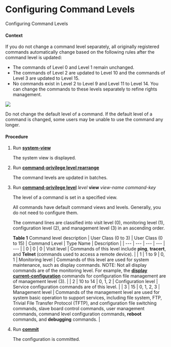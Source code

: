 Configuring Command Levels
==========================

Configuring Command Levels

#### Context

If you do not change a command level separately, all originally registered commands automatically change based on the following rules after the command level is updated:

* The commands of Level 0 and Level 1 remain unchanged.
* The commands of Level 2 are updated to Level 10 and the commands of Level 3 are updated to Level 15.
* No commands exist in Level 2 to Level 9 and Level 11 to Level 14. You can change the commands to these levels separately to refine rights management.

![](../../../../public_sys-resources/notice_3.0-en-us.png) 

Do not change the default level of a command. If the default level of a command is changed, some users may be unable to use the command any longer.



#### Procedure

1. Run [**system-view**](cmdqueryname=system-view)
   
   
   
   The system view is displayed.
2. Run [**command-privilege level rearrange**](cmdqueryname=command-privilege+level+rearrange)
   
   
   
   The command levels are updated in batches.
3. Run [**command-privilege level**](cmdqueryname=command-privilege+level) *level* **view** *view-name* *command-key*
   
   
   
   The level of a command is set in a specified view.
   
   
   
   All commands have default command views and levels. Generally, you do not need to configure them.
   
   The command lines are classified into visit level (0), monitoring level (1), configuration level (2), and management level (3) in an ascending order.
   
   **Table 1** Command level description
   | User Class (0 to 3) | User Class (0 to 15) | Command Level | Type Name | Description |
   | --- | --- | --- | --- | --- |
   | 0 | 0 | 0 | Visit level | Commands of this level include **ping**, **tracert**, and **Telnet** (commands used to access a remote device). |
   | 1 | 1 to 9 | 0, 1 | Monitoring level | Commands of this level are used for system maintenance, such as display commands. NOTE:  Not all display commands are of the monitoring level. For example, the [**display current-configuration**](cmdqueryname=display+current-configuration) commands for configuration file management are of management level (3). |
   | 2 | 10 to 14 | 0, 1, 2 | Configuration level | Service configuration commands are of this level. |
   | 3 | 15 | 0, 1, 2, 3 | Management level | Commands of the management level are used for system basic operation to support services, including file system, FTP, Trivial File Transfer Protocol (TFTP), and configuration file switching commands, slave board control commands, user management commands, command level configuration commands, **reboot** commands, and **debugging** commands. |
4. Run [**commit**](cmdqueryname=commit)
   
   
   
   The configuration is committed.